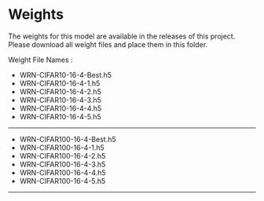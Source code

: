 # Weights 

The weights for this model are available in the releases of this project. Please download all weight files and place 
them in this folder.

Weight File Names :
- WRN-CIFAR10-16-4-Best.h5
- WRN-CIFAR10-16-4-1.h5
- WRN-CIFAR10-16-4-2.h5
- WRN-CIFAR10-16-4-3.h5
- WRN-CIFAR10-16-4-4.h5
- WRN-CIFAR10-16-4-5.h5

---

- WRN-CIFAR100-16-4-Best.h5
- WRN-CIFAR100-16-4-1.h5
- WRN-CIFAR100-16-4-2.h5
- WRN-CIFAR100-16-4-3.h5
- WRN-CIFAR100-16-4-4.h5
- WRN-CIFAR100-16-4-5.h5

---
